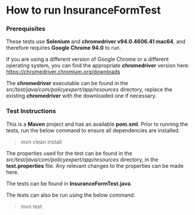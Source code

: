 # How to run InsuranceFormTest


### Prerequisites

These tests use **Selenium** and **chromedriver v94.0.4606.41 mac64**, and therefore requires **Google Chrome 94.0** to run.

If you are using a different version of Google Chrome or a different operating system, you can find the appropriate **chromedriver** version here: https://chromedriver.chromium.org/downloads

The **chromedriver** executable can be found in the *src/test/java/com/policyexpert/app/resources* directory, replace the existing **chromedriver** with the downloaded one if necessary.


### Test Instructions

This is a **Maven** project and has an available **pom.xml**. Prior to running the tests, run the below command to ensure all dependencies are installed.

> mvn clean install

The properties used for the test can be found in the *src/test/java/com/policyexpert/app/resources* directory, in the **test.properties** file. Any relevant changes to the properties can be made here.

The tests can be found in **InsuranceFormTest.java**. 

The tests can also be run using the below command:

> mvn test

